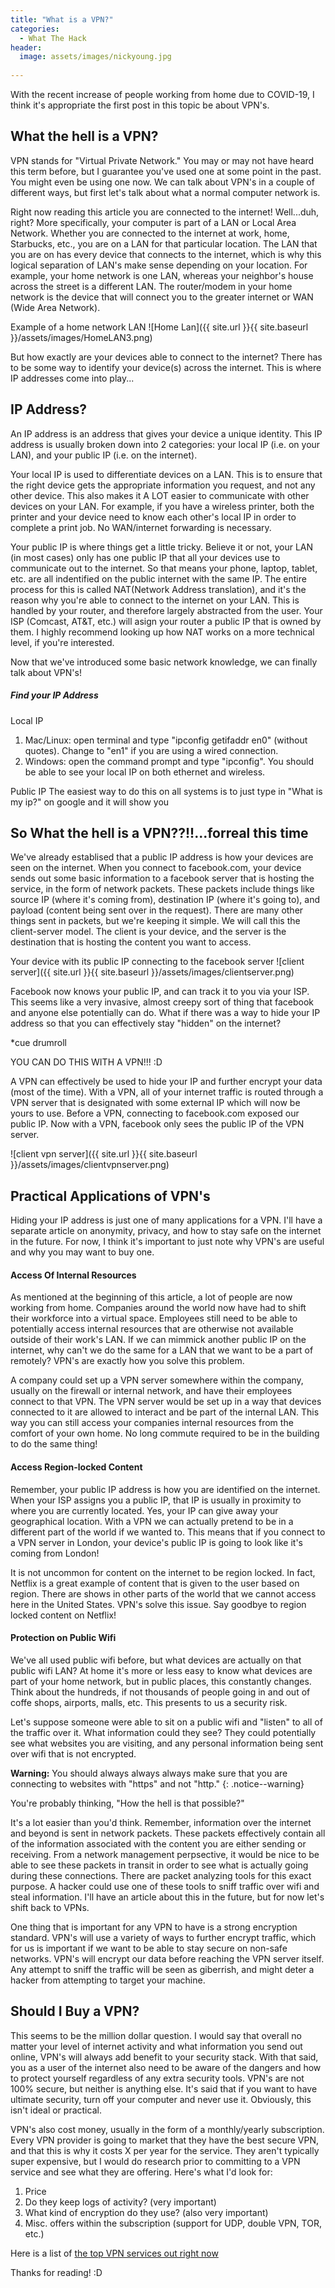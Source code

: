 ```yaml
---
title: "What is a VPN?"
categories:
  - What The Hack
header:
  image: assets/images/nickyoung.jpg
  
---
```


With the recent increase of people working from home due to COVID-19, I think it's appropriate the first post in this topic be about VPN's. 

## What the hell is a VPN?

VPN stands for "Virtual Private Network." You may or may not have heard this term before, but I guarantee you've used one at some point in the past. You might even be using one now. We can talk about VPN's in a couple of different ways, but first let's talk about what a normal computer network is.

Right now reading this article you are connected to the internet! Well...duh, right? More specifically, your computer is part of a LAN or Local Area Network. Whether you are connected to the internet at work, home, Starbucks, etc., you are on a LAN for that particular location. The LAN that you are on has every device that connects to the internet, which is why this logical separation of LAN's make sense depending on your location. For example, your home network is one LAN, whereas your neighbor's house across the street is a different LAN. The router/modem in your home network is the device that will connect you to the greater internet or WAN (Wide Area Network). 

Example of a home network LAN
![Home Lan]({{ site.url }}{{ site.baseurl }}/assets/images/HomeLAN3.png)

But how exactly are your devices able to connect to the internet? There has to be some way to identify your device(s) across the internet. This is where IP addresses come into play...

## IP Address?

An IP address is an address that gives your device a unique identity. This IP address is usually broken down into 2 categories: your local IP (i.e. on your LAN), and your public IP (i.e. on the internet). 

Your local IP is used to differentiate devices on a LAN. This is to ensure that the right device gets the appropriate information you request, and not any other device. This also makes it A LOT easier to communicate with other devices on your LAN. For example, if you have a wireless printer, both the printer and your device need to know each other's local IP in order to complete a print job. No WAN/internet forwarding is necessary. 

Your public IP is where things get a little tricky. Believe it or not, your LAN (in most cases) only has one public IP that all your devices use to communicate out to the internet. So that means your phone, laptop, tablet, etc. are all indentified on the public internet with the same IP. The entire process for this is called NAT(Network Address translation), and it's the reason why you're able to connect to the internet on your LAN. This is handled by your router, and therefore largely abstracted from the user. Your ISP (Comcast, AT&T, etc.) will asign your router a public IP that is owned by them. I highly recommend looking up how NAT works on a more technical level, if you're interested. 

Now that we've introduced some basic network knowledge, we can finally talk about VPN's! 

##### Find your IP Address

Local IP
1. Mac/Linux: open terminal and type "ipconfig getifaddr en0" (without quotes). Change to "en1" if you are using a wired connection.
2. Windows: open the command prompt and type "ipconfig". You should be able to see your local IP on both ethernet and wireless.

Public IP
The easiest way to do this on all systems is to just type in "What is my ip?" on google and it will show you


## So What the hell is a VPN??!!...forreal this time

We've already establised that a public IP address is how your devices are seen on the internet. When you connect to facebook.com, your device sends out some basic information to a facebook server that is hosting the service, in the form of network packets. These packets include things like source IP (where it's coming from), destination IP (where it's going to), and payload (content being sent over in the request). There are many other things sent in packets, but we're keeping it simple. We will call this the client-server model. The client is your device, and the server is the destination that is hosting the content you want to access.

Your device with its public IP connecting to the facebook server
![client server]({{ site.url }}{{ site.baseurl }}/assets/images/clientserver.png)

Facebook now knows your public IP, and can track it to you via your ISP. This seems like a very invasive, almost creepy sort of thing that facebook and anyone else potentially can do. What if there was a way to hide your IP address so that you can effectively stay "hidden" on the internet? 

*cue drumroll

YOU CAN DO THIS WITH A VPN!!! :D

A VPN can effectively be used to hide your IP and further encrypt your data (most of the time). With a VPN, all of your internet traffic is routed through a VPN server that is designated with some external IP which will now be yours to use. Before a VPN, connecting to facebook.com exposed our public IP. Now with a VPN, facebook only sees the public IP of the VPN server.

![client vpn server]({{ site.url }}{{ site.baseurl }}/assets/images/clientvpnserver.png)

## Practical Applications of VPN's

Hiding your IP address is just one of many applications for a VPN. I'll have a separate article on anonymity, privacy, and how to stay safe on the internet in the future. For now, I think it's important to just note why VPN's are useful and why you may want to buy one.

#### Access Of Internal Resources

As mentioned at the beginning of this article, a lot of people are now working from home. Companies around the world now have had to shift their workforce into a virtual space. Employees still need to be able to potentially access internal resources that are otherwise not available outside of their work's LAN. If we can mimmick another public IP on the internet, why can't we do the same for a LAN that we want to be a part of remotely? VPN's are exactly how you solve this problem.

A company could set up a VPN server somewhere within the company, usually on the firewall or internal network, and have their employees connect to that VPN. The VPN server would be set up in a way that devices connected to it are allowed to interact and be part of the internal LAN. This way you can still access your companies internal resources from the comfort of your own home. No long commute required to be in the building to do the same thing! 

#### Access Region-locked Content

Remember, your public IP address is how you are identified on the internet. When your ISP assigns you a public IP, that IP is usually in proximity to where you are currently located. Yes, your IP can give away your geographical location. With a VPN we can actually pretend to be in a different part of the world if we wanted to. This means that if you connect to a VPN server in London, your device's public IP is going to look like it's coming from London! 

It is not uncommon for content on the internet to be region locked. In fact, Netflix is a great example of content that is given to the user based on region. There are shows in other parts of the world that we cannot access here in the United States. VPN's solve this issue. Say goodbye to region locked content on Netflix! 

#### Protection on Public Wifi

We've all used public wifi before, but what devices are actually on that public wifi LAN? At home it's more or less easy to know what devices are part of your home network, but in public places, this constantly changes. Think about the hundreds, if not thousands of people going in and out of coffe shops, airports, malls, etc. This presents to us a security risk.

Let's suppose someone were able to sit on a public wifi and "listen" to all of the traffic over it. What information could they see? They could potentially see what websites you are visiting, and any personal information being sent over wifi that is not encrypted. 

**Warning:** You should always always always make sure that you are connecting to websites with "https" and not "http."
{: .notice--warning} 

You're probably thinking, "How the hell is that possible?" 

It's a lot easier than you'd think. Remember, information over the internet and beyond is sent in network packets. These packets effectively contain all of the information associated with the content you are either sending or receiving. From a network management perpsective, it would be nice to be able to see these packets in transit in order to see what is actually going during these connections. There are packet analyzing tools for this exact purpose. A hacker could use one of these tools to sniff traffic over wifi and steal information. I'll have an article about this in the future, but for now let's shift back to VPNs. 

One thing that is important for any VPN to have is a strong encryption standard. VPN's will use a variety of ways to further encrypt traffic, which for us is important if we want to be able to stay secure on non-safe networks. VPN's will encrypt our data before reaching the VPN server itself. Any attempt to sniff the traffic will be seen as giberrish, and might deter a hacker from attempting to target your machine. 

## Should I Buy a VPN?

This seems to be the million dollar question. I would say that overall no matter your level of internet activity and what information you send out online, VPN's will always add benefit to your security stack. With that said, you as a user of the internet also need to be aware of the dangers and how to protect yourself regardless of any extra security tools. VPN's are not 100% secure, but neither is anything else. It's said that if you want to have ultimate security, turn off your computer and never use it. Obviously, this isn't ideal or practical. 

VPN's also cost money, usually in the form of a monthly/yearly subscription. Every VPN provider is going to market that they have the best secure VPN, and that this is why it costs X per year for the service. They aren't typically super expensive, but I would do research prior to committing to a VPN service and see what they are offering. Here's what I'd look for:

1. Price
2. Do they keep logs of activity? (very important)
3. What kind of encryption do they use? (also very important)
4. Misc. offers within the subscription (support for UDP, double VPN, TOR, etc.)

Here is a list of [the top VPN services out right now](https://www.techradar.com/vpn/best-vpn)

Thanks for reading! :D
